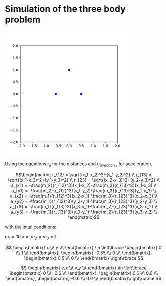 # Simulation of the three body problem

<img src="animation/animation_00_speed.gif" width="400">

Using the equations $r_{ij}$ for the distances and $a_{direction, i}$ for acceleration.

``` math
\begin{matrix}
r_{12} = \sqrt{(x_1-x_2)^2+(y_1-y_2)^2} \\
r_{13} = \sqrt{(x_1-x_3)^2+(y_1-y_3)^2} \\
r_{23} = \sqrt{(x_2-x_3)^2+(y_2-y_3)^2} \\
a_{x1} = -\frac{m_2}{r_{12}^3}(x_1-x_2)-\frac{m_3}{r_{13}^3}(x_1-x_3) \\
a_{y1} = -\frac{m_2}{r_{12}^3}(y_1-y_2)-\frac{m_3}{r_{13}^3}(y_1-y_3) \\
a_{x2} = -\frac{m_1}{r_{12}^3}(x_2-x_1)-\frac{m_3}{r_{23}^3}(x_2-x_3) \\
a_{y2} = -\frac{m_1}{r_{12}^3}(y_2-y_1)-\frac{m_3}{r_{23}^3}(y_2-y_3) \\
a_{x3} = -\frac{m_1}{r_{13}^3}(x_3-x_1)-\frac{m_2}{r_{23}^3}(x_3-x_2) \\
a_{y3} = -\frac{m_1}{r_{13}^3}(y_3-y_1)-\frac{m_2}{r_{23}^3}(y_3-y_2) \\
\end{matrix}
```

with the inital conditions:

$m_1=10$ and $m_2=m_3=1$

$$
\begin{bmatrix}
    x \\\
    y \\\
\end{bmatrix} \in \left\lbrace
\begin{bmatrix}
    0 \\\
    1 \\\
\end{bmatrix}, 
\begin{bmatrix}
    -0.55 \\\
    0 \\\
\end{bmatrix},
\begin{bmatrix}
    0.5 \\\
    0 \\\
\end{bmatrix} \right\rbrace
$$

$$
\begin{bmatrix}
    v_x \\\
    v_y \\\
\end{bmatrix} \in \left\lbrace
\begin{bmatrix}
    0 \\\
    -0.6 \\\
\end{bmatrix},
\begin{bmatrix}
    0.6 \\\
    0.6 \\\
\end{bmatrix}, 
\begin{bmatrix}
    -0.6 \\\
    0.6 \\\
\end{bmatrix}\right\rbrace
$$